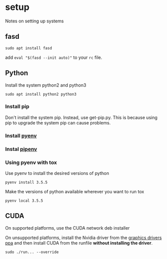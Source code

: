 # setup
Notes on setting up systems

## fasd

    sudo apt install fasd
    
add `eval "$(fasd --init auto)"` to your `rc` file.

## Python

Install the system python2 and python3

    sudo apt install python2 python3

### Install pip

Don't install the system pip. Instead, use get-pip.py.
This is because using pip to upgrade the system pip can cause problems.

### Install [pyenv](https://github.com/pyenv/pyenv)

### Instal [pipenv](https://docs.pipenv.org/)

### Using pyenv with tox

Use pyenv to install the desired versions of python

    pyenv install 3.5.5
  
Make the versions of python available wherever you want to run tox

    pyenv local 3.5.5

## CUDA

On supported platforms, use the CUDA network deb installer

On unsupported platforms, install the Nvidia driver from the [graphics drivers ppa](https://launchpad.net/~graphics-drivers/+archive/ubuntu/ppa) and then install CUDA from the runfile **without installing the driver**.

    sudo ./run... --override

